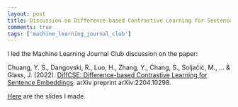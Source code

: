 ```yaml
---
layout: post
title: Discussion on Difference-based Contrastive Learning for Sentence Embedding (DiffCSE)
comments: true
tags: ['machine_learning_journal_club']
---
```


I led the Machine Learning Journal Club discussion on the paper: 

Chuang, Y. S., Dangovski, R., Luo, H., Zhang, Y., Chang, S., Soljačić, M., ... & Glass, J. (2022). [DiffCSE: Difference-based Contrastive Learning for Sentence Embeddings](https://arxiv.org/pdf/2204.10298.pdf). arXiv preprint arXiv:2204.10298.

[Here](https://docs.google.com/presentation/d/1aSWwlszLi4epYlfyhZdCj7TiEfQLchDmvuPS4BlwMv8/edit?usp=sharing) are the slides I made.

<!-- TODO: Add summary later -->
